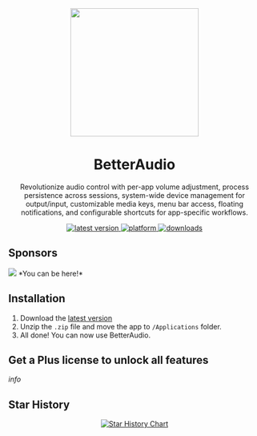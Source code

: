 <div align="center">
  <a href="https://github.com/rokartur/BetterAudio/releases"><img src="https://github.com/user-attachments/assets/b20340f5-9940-492d-a6f5-e0b30836bc90" width="256" height="256" align="center"/></a>
  <h1>BetterAudio</h1>
  <p>
  Revolutionize audio control with per-app volume adjustment, process persistence across sessions, system-wide device management for output/input, customizable media keys, menu bar access, floating notifications, and configurable shortcuts for app-specific workflows.
  </p>
  <a href="https://github.com/rokartur/BetterAudio/releases">
    <img src="https://img.shields.io/github/release/rokartur/BetterAudio?style=for-the-badge&color=white&include_prereleases" alt="latest version"/>
  </a>
  <a href="https://github.com/rokartur/BetterAudio/releases">
    <img src="https://img.shields.io/badge/platform-macOS-lightgrey.svg?style=for-the-badge&color=white" alt="platform"/>
  </a>
  <a href="https://github.com/rokartur/BetterAudio/releases">
    <img src="https://img.shields.io/github/downloads/rokartur/BetterAudio/total?style=for-the-badge&color=white" alt="downloads"/>
  </a>
</div>

## Sponsors
<img src="https://img.shields.io/github/sponsors/rokartur?style=for-the-badge&color=white" />
*You can be here!*

## Installation
1. Download the [latest version](https://github.com/rokartur/BetterAudio/releases)
2. Unzip the `.zip` file and move the app to `/Applications` folder.
3. All done! You can now use BetterAudio.

## Get a Plus license to unlock all features
*info*

## Star History
<div align="center">
  <a href="https://www.star-history.com/#rokartur/BetterAudio&Date">
   <picture>
     <source media="(prefers-color-scheme: dark)" srcset="https://api.star-history.com/svg?repos=rokartur/BetterAudio&type=Date&theme=dark" />
     <source media="(prefers-color-scheme: light)" srcset="https://api.star-history.com/svg?repos=rokartur/BetterAudio&type=Date" />
     <img alt="Star History Chart" src="https://api.star-history.com/svg?repos=rokartur/BetterAudio&type=Date" />
   </picture>
  </a>
</div>
